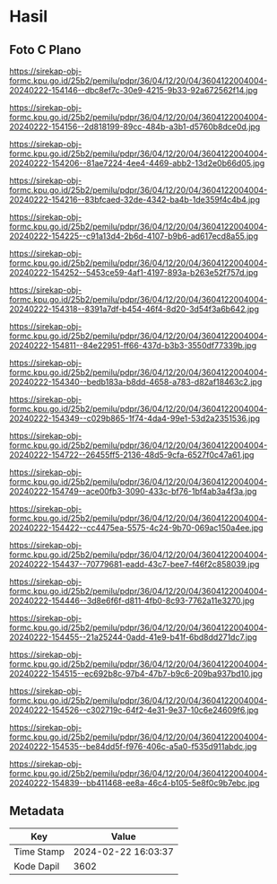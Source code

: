 # Hasil

## Foto C Plano

https://sirekap-obj-formc.kpu.go.id/25b2/pemilu/pdpr/36/04/12/20/04/3604122004004-20240222-154146--dbc8ef7c-30e9-4215-9b33-92a672562f14.jpg

https://sirekap-obj-formc.kpu.go.id/25b2/pemilu/pdpr/36/04/12/20/04/3604122004004-20240222-154156--2d818199-89cc-484b-a3b1-d5760b8dce0d.jpg

https://sirekap-obj-formc.kpu.go.id/25b2/pemilu/pdpr/36/04/12/20/04/3604122004004-20240222-154206--81ae7224-4ee4-4469-abb2-13d2e0b66d05.jpg

https://sirekap-obj-formc.kpu.go.id/25b2/pemilu/pdpr/36/04/12/20/04/3604122004004-20240222-154216--83bfcaed-32de-4342-ba4b-1de359f4c4b4.jpg

https://sirekap-obj-formc.kpu.go.id/25b2/pemilu/pdpr/36/04/12/20/04/3604122004004-20240222-154225--c91a13d4-2b6d-4107-b9b6-ad617ecd8a55.jpg

https://sirekap-obj-formc.kpu.go.id/25b2/pemilu/pdpr/36/04/12/20/04/3604122004004-20240222-154252--5453ce59-4af1-4197-893a-b263e52f757d.jpg

https://sirekap-obj-formc.kpu.go.id/25b2/pemilu/pdpr/36/04/12/20/04/3604122004004-20240222-154318--8391a7df-b454-46f4-8d20-3d54f3a6b642.jpg

https://sirekap-obj-formc.kpu.go.id/25b2/pemilu/pdpr/36/04/12/20/04/3604122004004-20240222-154811--84e22951-ff66-437d-b3b3-3550df77339b.jpg

https://sirekap-obj-formc.kpu.go.id/25b2/pemilu/pdpr/36/04/12/20/04/3604122004004-20240222-154340--bedb183a-b8dd-4658-a783-d82af18463c2.jpg

https://sirekap-obj-formc.kpu.go.id/25b2/pemilu/pdpr/36/04/12/20/04/3604122004004-20240222-154349--c029b865-1f74-4da4-99e1-53d2a2351536.jpg

https://sirekap-obj-formc.kpu.go.id/25b2/pemilu/pdpr/36/04/12/20/04/3604122004004-20240222-154722--26455ff5-2136-48d5-9cfa-6527f0c47a61.jpg

https://sirekap-obj-formc.kpu.go.id/25b2/pemilu/pdpr/36/04/12/20/04/3604122004004-20240222-154749--ace00fb3-3090-433c-bf76-1bf4ab3a4f3a.jpg

https://sirekap-obj-formc.kpu.go.id/25b2/pemilu/pdpr/36/04/12/20/04/3604122004004-20240222-154422--cc4475ea-5575-4c24-9b70-069ac150a4ee.jpg

https://sirekap-obj-formc.kpu.go.id/25b2/pemilu/pdpr/36/04/12/20/04/3604122004004-20240222-154437--70779681-eadd-43c7-bee7-f46f2c858039.jpg

https://sirekap-obj-formc.kpu.go.id/25b2/pemilu/pdpr/36/04/12/20/04/3604122004004-20240222-154446--3d8e6f6f-d811-4fb0-8c93-7762a11e3270.jpg

https://sirekap-obj-formc.kpu.go.id/25b2/pemilu/pdpr/36/04/12/20/04/3604122004004-20240222-154455--21a25244-0add-41e9-b41f-6bd8dd271dc7.jpg

https://sirekap-obj-formc.kpu.go.id/25b2/pemilu/pdpr/36/04/12/20/04/3604122004004-20240222-154515--ec692b8c-97b4-47b7-b9c6-209ba937bd10.jpg

https://sirekap-obj-formc.kpu.go.id/25b2/pemilu/pdpr/36/04/12/20/04/3604122004004-20240222-154526--c302719c-64f2-4e31-9e37-10c6e24609f6.jpg

https://sirekap-obj-formc.kpu.go.id/25b2/pemilu/pdpr/36/04/12/20/04/3604122004004-20240222-154535--be84dd5f-f976-406c-a5a0-f535d911abdc.jpg

https://sirekap-obj-formc.kpu.go.id/25b2/pemilu/pdpr/36/04/12/20/04/3604122004004-20240222-154839--bb411468-ee8a-46c4-b105-5e8f0c9b7ebc.jpg


## Metadata

| Key        | Value               |
| ---------- | ------------------- |
| Time Stamp | 2024-02-22 16:03:37 |
| Kode Dapil | 3602                |



